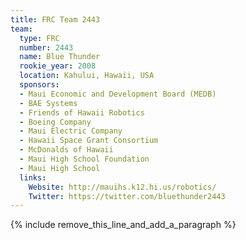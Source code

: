 ```yaml
---
title: FRC Team 2443
team:
  type: FRC
  number: 2443
  name: Blue Thunder
  rookie_year: 2008
  location: Kahului, Hawaii, USA
  sponsors:
  - Maui Economic and Development Board (MEDB)
  - BAE Systems
  - Friends of Hawaii Robotics
  - Boeing Company
  - Maui Electric Company
  - Hawaii Space Grant Consortium
  - McDonalds of Hawaii
  - Maui High School Foundation
  - Maui High School
  links:
    Website: http://mauihs.k12.hi.us/robotics/
    Twitter: https://twitter.com/bluethunder2443
---
```


{% include remove_this_line_and_add_a_paragraph %}